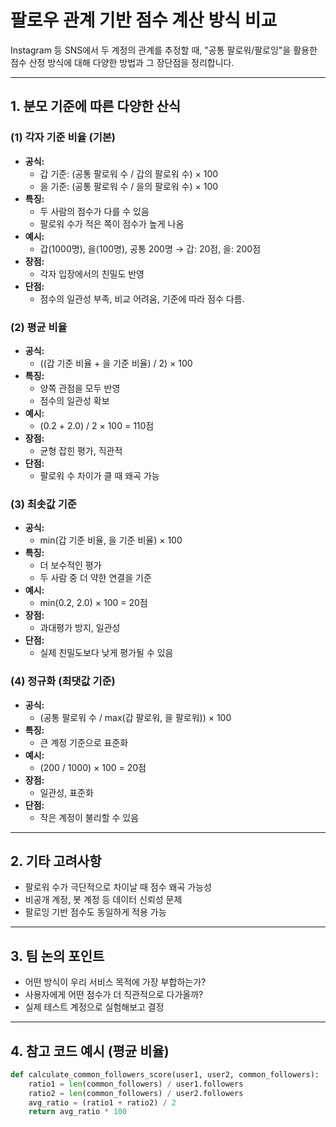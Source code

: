 # 팔로우 관계 기반 점수 계산 방식 비교

Instagram 등 SNS에서 두 계정의 관계를 추정할 때, "공통 팔로워/팔로잉"을 활용한 점수 산정 방식에 대해 다양한 방법과 그 장단점을 정리합니다.

---

## 1. 분모 기준에 따른 다양한 산식

### (1) 각자 기준 비율 (기본)
- **공식:**
  - 갑 기준: (공통 팔로워 수 / 갑의 팔로워 수) × 100
  - 을 기준: (공통 팔로워 수 / 을의 팔로워 수) × 100
- **특징:**
  - 두 사람의 점수가 다를 수 있음
  - 팔로워 수가 적은 쪽이 점수가 높게 나옴
- **예시:**
  - 갑(1000명), 을(100명), 공통 200명 → 갑: 20점, 을: 200점
- **장점:**
  - 각자 입장에서의 친밀도 반영
- **단점:**
  - 점수의 일관성 부족, 비교 어려움, 기준에 따라 점수 다름.

### (2) 평균 비율
- **공식:**
  - ((갑 기준 비율 + 을 기준 비율) / 2) × 100
- **특징:**
  - 양쪽 관점을 모두 반영
  - 점수의 일관성 확보
- **예시:**
  - (0.2 + 2.0) / 2 × 100 = 110점
- **장점:**
  - 균형 잡힌 평가, 직관적
- **단점:**
  - 팔로워 수 차이가 클 때 왜곡 가능

### (3) 최솟값 기준
- **공식:**
  - min(갑 기준 비율, 을 기준 비율) × 100
- **특징:**
  - 더 보수적인 평가
  - 두 사람 중 더 약한 연결을 기준
- **예시:**
  - min(0.2, 2.0) × 100 = 20점
- **장점:**
  - 과대평가 방지, 일관성
- **단점:**
  - 실제 친밀도보다 낮게 평가될 수 있음

### (4) 정규화 (최댓값 기준)
- **공식:**
  - (공통 팔로워 수 / max(갑 팔로워, 을 팔로워)) × 100
- **특징:**
  - 큰 계정 기준으로 표준화
- **예시:**
  - (200 / 1000) × 100 = 20점
- **장점:**
  - 일관성, 표준화
- **단점:**
  - 작은 계정이 불리할 수 있음

---

## 2. 기타 고려사항
- 팔로워 수가 극단적으로 차이날 때 점수 왜곡 가능성
- 비공개 계정, 봇 계정 등 데이터 신뢰성 문제
- 팔로잉 기반 점수도 동일하게 적용 가능

---

## 3. 팀 논의 포인트
- 어떤 방식이 우리 서비스 목적에 가장 부합하는가?
- 사용자에게 어떤 점수가 더 직관적으로 다가올까?
- 실제 테스트 계정으로 실험해보고 결정

---

## 4. 참고 코드 예시 (평균 비율)
```python
def calculate_common_followers_score(user1, user2, common_followers):
    ratio1 = len(common_followers) / user1.followers
    ratio2 = len(common_followers) / user2.followers
    avg_ratio = (ratio1 + ratio2) / 2
    return avg_ratio * 100
``` 